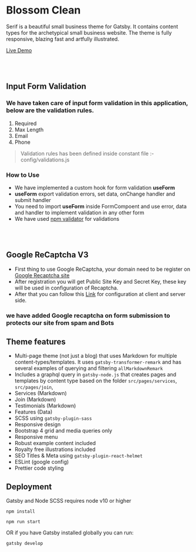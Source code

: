 # Blossom Clean

Serif is a beautiful small business theme for Gatsby. It contains content types for the archetypical small business website. The theme is fully responsive, blazing fast and artfully illustrated.

[Live Demo](https://blossomclean.com.au/)

<br />
<br />

## Input Form Validation

### We have taken care of input form validation in this application, below are the validation rules.

1. Required
2. Max Length
3. Email
4. Phone

> Validation rules has been defined inside constant file :- config/validations.js

### How to Use

- We have implemented a custom hook for form validation **useForm**
- **useForm** export validation errors, set data, onChange handler and submit handler
- You need to import **useForm** inside FormCompoent and use error, data and handler to implement validation in any other form
- We have used [npm validator](https://www.npmjs.com/package/validator) for validations

<br />
<br />

## Google ReCaptcha V3

- First thing to use Google ReCaptcha, your domain need to be register on [Google Recaptcha site](https://developers.google.com/recaptcha/docs/v3)
- After registration you will get Public Site Key and Secret Key, these key will be used in configuration of Recaptcha.
- After that you can follow this [Link](https://alphonso-javier.medium.com/how-to-use-recaptcha-v3-with-gatsbyjs-and-express-2e963575db60) for configuration at client and server side.

### we have added Google recaptcha on form submission to protects our site from spam and Bots

## Theme features

- Multi-page theme (not just a blog) that uses Markdown for multiple content-types/templates. It uses `gatsby-transformer-remark` and has several examples of querying and filtering `allMarkdownRemark`
- Includes a graphql query in `gatsby-node.js` that creates pages and templates by content type based on the folder `src/pages/services`, `src/pages/join`,
- Services (Markdown)
- Join (Markdown)
- Testimonials (Markdown)
- Features (Data)
- SCSS using `gatsby-plugin-sass`
- Responsive design
- Bootstrap 4 grid and media queries only
- Responsive menu
- Robust example content included
- Royalty free illustrations included
- SEO Titles & Meta using `gatsby-plugin-react-helmet`
- ESLint (google config)
- Prettier code styling

## Deployment

Gatsby and Node SCSS requires node v10 or higher

```
npm install
```

```
npm run start
```

OR if you have Gatsby installed globally you can run:

```
gatsby develop
```
